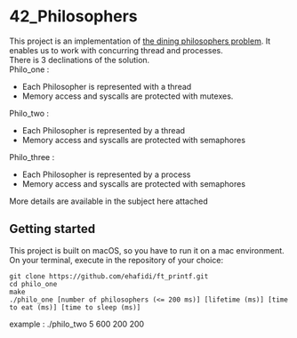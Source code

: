 # 42_Philosophers
This project is an implementation of [the dining philosophers problem](https://en.wikipedia.org/wiki/Dining_philosophers_problem).
It enables us to work with concurring thread and processes.<br/>
There is 3 declinations of the solution.  
Philo_one : 
* Each Philosopher is represented with a thread
* Memory access and syscalls are protected with mutexes.   

Philo_two : 
* Each Philosopher is represented by a thread
* Memory access and syscalls are protected with semaphores<br/>

Philo_three : 
* Each Philosopher is represented by a process
* Memory access and syscalls are protected with semaphores<br/>

More details are available in the subject here attached

## Getting started
This project is built on macOS, so you have to run it on a mac environment.
On your terminal, execute in the repository of your choice:
```
git clone https://github.com/ehafidi/ft_printf.git
cd philo_one
make 
./philo_one [number of philosophers (<= 200 ms)] [lifetime (ms)] [time to eat (ms)] [time to sleep (ms)]
```
example : ./philo_two 5 600 200 200
